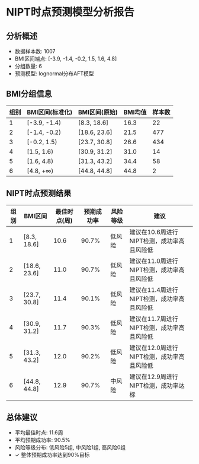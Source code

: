 # NIPT时点预测模型分析报告

## 分析概述

- 数据样本数: 1007
- BMI区间端点: [-3.9, -1.4, -0.2, 1.5, 1.6, 4.8]
- 分组数量: 6
- 预测模型: lognormal分布AFT模型

## BMI分组信息

| 组别 | BMI区间(标准化) | BMI区间(原始) | BMI均值 | 样本数 |
|------|-----------------|---------------|---------|--------|
| 1 | [-3.9, -1.4) | [8.3, 18.6] | 16.3 | 22 |
| 2 | [-1.4, -0.2) | [18.6, 23.6] | 21.5 | 477 |
| 3 | [-0.2, 1.5) | [23.7, 30.8] | 26.6 | 434 |
| 4 | [1.5, 1.6) | [30.9, 31.2] | 31.0 | 14 |
| 5 | [1.6, 4.8) | [31.3, 43.2] | 34.4 | 58 |
| 6 | [4.8, +∞) | [44.8, 44.8] | 44.8 | 2 |

## NIPT时点预测结果

| 组别 | BMI区间 | 最佳时点(周) | 预期成功率 | 风险等级 | 建议 |
|------|---------|--------------|------------|----------|------|
| 1 | [8.3, 18.6] | 10.6 | 90.7% | 低风险 | 建议在10.6周进行NIPT检测，成功率高且风险低 |
| 2 | [18.6, 23.6] | 11.0 | 90.7% | 低风险 | 建议在11.0周进行NIPT检测，成功率高且风险低 |
| 3 | [23.7, 30.8] | 11.4 | 90.1% | 低风险 | 建议在11.4周进行NIPT检测，成功率高且风险低 |
| 4 | [30.9, 31.2] | 11.7 | 90.3% | 低风险 | 建议在11.7周进行NIPT检测，成功率高且风险低 |
| 5 | [31.3, 43.2] | 12.0 | 90.2% | 低风险 | 建议在12.0周进行NIPT检测，成功率高且风险低 |
| 6 | [44.8, 44.8] | 12.9 | 90.7% | 中风险 | 建议在12.9周进行NIPT检测，成功率达标 |

## 总体建议

- 平均最佳时点: 11.6周
- 平均预期成功率: 90.5%
- 风险等级分布: 低风险5组, 中风险1组, 高风险0组
- ✓ 整体预期成功率达到90%目标